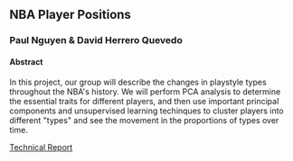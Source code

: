 ## NBA Player Positions

### Paul Nguyen & David Herrero Quevedo

#### Abstract
In this project, our group will describe the changes in playstyle types
throughout the NBA's history. We will perform PCA analysis to determine
the essential traits for different players, and then use important
principal components and unsupervised learning techinques to cluster
players into different "types" and see the movement in the proportions of
types over time. 

[Technical Report](https://github.com/stat-learning/group-9/blob/master/nba_technical_report.md)

